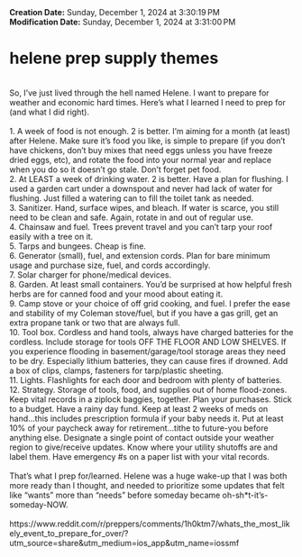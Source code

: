 <div><b>Creation Date:</b> Sunday, December 1, 2024 at 3:30:19 PM<br></div>
<div><b>Modification Date:</b> Sunday, December 1, 2024 at 3:31:00 PM<br></div>
<div><h1>helene prep supply themes</h1></div>
<div><br></div>
<div>So, I’ve just lived through the hell named Helene. I want to prepare for weather and economic hard times. Here’s what I learned I need to prep for (and what I did right).</div>
<div><br></div>
<div>1.	⁠A week of food is not enough. 2 is better. I’m aiming for a month (at least) after Helene. Make sure it’s food you like, is simple to prepare (if you don’t have chickens, don’t buy mixes that need eggs unless you have freeze dried eggs, etc), and rotate the food into your normal year and replace when you do so it doesn’t go stale. Don’t forget pet food.</div>
<div>2.	⁠At LEAST a week of drinking water. 2 is better. Have a plan for flushing. I used a garden cart under a downspout and never had lack of water for flushing. Just filled a watering can to fill the toilet tank as needed.</div>
<div>3.	⁠Sanitizer. Hand, surface wipes, and bleach. If water is scarce, you still need to be clean and safe. Again, rotate in and out of regular use.</div>
<div>4.	⁠Chainsaw and fuel. Trees prevent travel and you can’t tarp your roof easily with a tree on it.</div>
<div>5.	⁠Tarps and bungees. Cheap is fine.</div>
<div>6.	⁠Generator (small), fuel, and extension cords. Plan for bare minimum usage and purchase size, fuel, and cords accordingly.</div>
<div>7.	⁠Solar charger for phone/medical devices.</div>
<div>8.	⁠Garden. At least small containers. You’d be surprised at how helpful fresh herbs are for canned food and your mood about eating it.</div>
<div>9.	⁠Camp stove or your choice of off grid cooking, and fuel. I prefer the ease and stability of my Coleman stove/fuel, but if you have a gas grill, get an extra propane tank or two that are always full.</div>
<div>10.	⁠Tool box. Cordless and hand tools, always have charged batteries for the cordless. Include storage for tools OFF THE FLOOR AND LOW SHELVES. If you experience flooding in basement/garage/tool storage areas they need to be dry. Especially lithium batteries, they can cause fires if drowned. Add a box of clips, clamps, fasteners for tarp/plastic sheeting.</div>
<div>11.	⁠Lights. Flashlights for each door and bedroom with plenty of batteries.</div>
<div>12.	⁠Strategy. Storage of tools, food, and supplies out of home flood-zones. Keep vital records in a ziplock baggies, together. Plan your purchases. Stick to a budget. Have a rainy day fund. Keep at least 2 weeks of meds on hand…this includes prescription formula if your baby needs it. Put at least 10% of your paycheck away for retirement…tithe to future-you before anything else. Designate a single point of contact outside your weather region to give/receive updates. Know where your utility shutoffs are and label them. Have emergency #s on a paper list with your vital records.</div>
<div><br></div>
<div>That’s what I prep for/learned. Helene was a huge wake-up that I was both more ready than I thought, and needed to prioritize some updates that felt like “wants” more than “needs” before someday became oh-sh*t-it’s-someday-NOW.<br></div>
<div><br></div>
<div>https://www.reddit.com/r/preppers/comments/1h0ktm7/whats_the_most_likely_event_to_prepare_for_over/?utm_source=share&amputm_medium=ios_app&amputm_name=iossmf</div>

